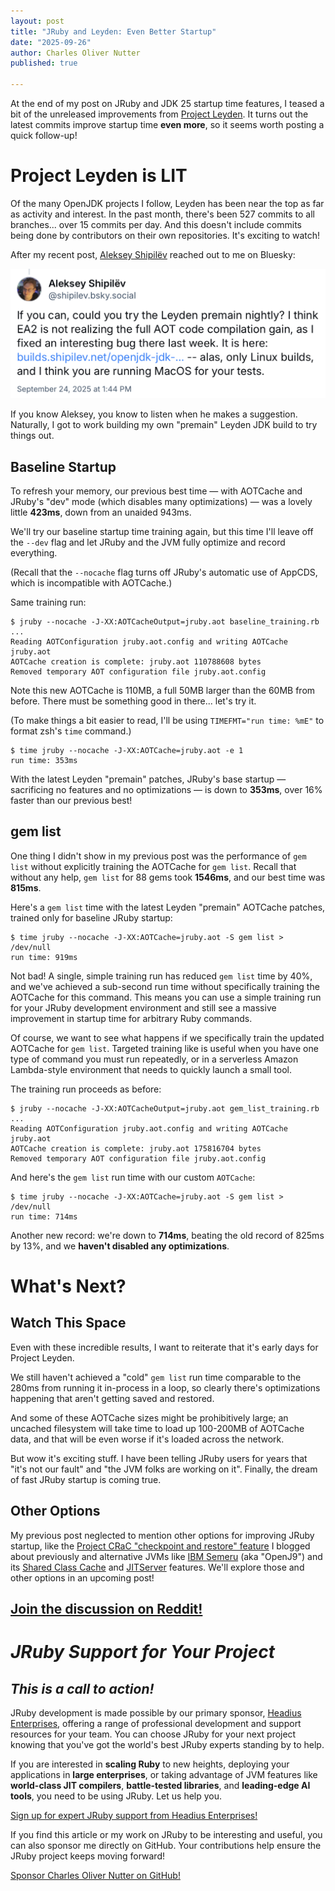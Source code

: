 ```yaml
---
layout: post
title: "JRuby and Leyden: Even Better Startup"
date: "2025-09-26"
author: Charles Oliver Nutter
published: true

---
```


At the end of my post on JRuby and JDK 25 startup time features, I teased a bit of the unreleased improvements from [Project Leyden](https://openjdk.org/projects/leyden/). It turns out the latest commits improve startup time **even more**, so it seems worth posting a quick follow-up!

Project Leyden is LIT
=====================

Of the many OpenJDK projects I follow, Leyden has been near the top as far as activity and interest. In the past month, there's been 527 commits to all branches... over 15 commits per day. And this doesn't include commits being done by contributors on their own repositories. It's exciting to watch!

After my recent post, [Aleksey Shipilëv](https://bsky.app/profile/shipilev.bsky.social) reached out to me on Bluesky:

[![Aleksey Shipilëv Bluesky post about recent Leyden improvements](/images/aleksey_leyden_followup.png)](https://bsky.app/profile/shipilev.bsky.social/post/3lzm3ss3fjs22)

If you know Aleksey, you know to listen when he makes a suggestion. Naturally, I got to work building my own "premain" Leyden JDK build to try things out.

Baseline Startup
----------------

To refresh your memory, our previous best time — with AOTCache and JRuby's "dev" mode (which disables many optimizations) — was a lovely little **423ms**, down from an unaided 943ms.

We'll try our baseline startup time training again, but this time I'll leave off the `--dev` flag and let JRuby and the JVM fully optimize and record everything.

(Recall that the `--nocache` flag turns off JRuby's automatic use of AppCDS, which is incompatible with AOTCache.)

Same training run:

```text
$ jruby --nocache -J-XX:AOTCacheOutput=jruby.aot baseline_training.rb 
...
Reading AOTConfiguration jruby.aot.config and writing AOTCache jruby.aot
AOTCache creation is complete: jruby.aot 110788608 bytes
Removed temporary AOT configuration file jruby.aot.config
```

Note this new AOTCache is 110MB, a full 50MB larger than the 60MB from before. There must be something good in there... let's try it.

(To make things a bit easier to read, I'll be using `TIMEFMT="run time: %mE"` to format zsh's `time` command.)

```text
$ time jruby --nocache -J-XX:AOTCache=jruby.aot -e 1
run time: 353ms
```

With the latest Leyden "premain" patches, JRuby's base startup — sacrificing no features and no optimizations — is down to **353ms**, over 16% faster than our previous best!

gem list
--------

One thing I didn't show in my previous post was the performance of `gem list` without explicitly training the AOTCache for `gem list`. Recall that without any help, `gem list` for 88 gems took **1546ms**, and our best time was **815ms**.

Here's a `gem list` time with the latest Leyden "premain" AOTCache patches, trained only for baseline JRuby startup:

```text
$ time jruby --nocache -J-XX:AOTCache=jruby.aot -S gem list > /dev/null
run time: 919ms
```

Not bad! A single, simple training run has reduced `gem list` time by 40%, and we've achieved a sub-second run time without specifically training the AOTCache for this command. This means you can use a simple training run for your JRuby development environment and still see a massive improvement in startup time for arbitrary Ruby commands.

Of course, we want to see what happens if we specifically train the updated AOTCache for `gem list`. Targeted training like is useful when you have one type of command you must run repeatedly, or in a serverless Amazon Lambda-style environment that needs to quickly launch a small tool.

The training run proceeds as before:

```text
$ jruby --nocache -J-XX:AOTCacheOutput=jruby.aot gem_list_training.rb
...
Reading AOTConfiguration jruby.aot.config and writing AOTCache jruby.aot
AOTCache creation is complete: jruby.aot 175816704 bytes
Removed temporary AOT configuration file jruby.aot.config
```

And here's the `gem list` run time with our custom `AOTCache`:

```text
$ time jruby --nocache -J-XX:AOTCache=jruby.aot -S gem list > /dev/null
run time: 714ms
```

Another new record: we're down to **714ms**, beating the old record of 825ms by 13%, and we **haven't disabled any optimizations**.

What's Next?
============

Watch This Space
----------------

Even with these incredible results, I want to reiterate that it's early days for Project Leyden.

We still haven't achieved a "cold" `gem list` run time comparable to the 280ms from running it in-process in a loop, so clearly there's optimizations happening that aren't getting saved and restored.

And some of these AOTCache sizes might be prohibitively large; an uncached filesystem will take time to load up 100-200MB of AOTCache data, and that will be even worse if it's loaded across the network.

But wow it's exciting stuff. I have been telling JRuby users for years that "it's not our fault" and "the JVM folks are working on it". Finally, the dream of fast JRuby startup is coming true.

Other Options
-------------

My previous post neglected to mention other options for improving JRuby startup, like the [Project CRaC "checkpoint and restore" feature](https://blog.headius.com/2024/09/jruby-on-crac-part-1-lets-get-cracking.html) I blogged about previously and alternative JVMs like [IBM Semeru](https://developer.ibm.com/languages/semeru-runtimes/) (aka "OpenJ9") and its [Shared Class Cache](https://www.ibm.com/docs/en/semeru-runtime-ce-z/17.0.0?topic=sharing-introduction) and [JITServer](https://www.ibm.com/docs/en/semeru-runtime-ce-z/17.0.0?topic=documentation-jitserver-technology) features. We'll explore those and other options in an upcoming post!

## [Join the discussion on Reddit!](https://www.reddit.com/r/ruby/comments/1nr630x/jruby_and_leyden_even_better_startup/)

_JRuby Support for Your Project_
================================

_This is a call to action!_
---------------------------

JRuby development is made possible by our primary sponsor, [Headius Enterprises](https://headius.com), offering a range of professional development and support resources for your team. You can choose JRuby for your next project knowing that you've got the world's best JRuby experts standing by to help.

If you are interested in **scaling Ruby** to new heights, deploying your applications in **large enterprises**, or taking advantage of JVM features like **world-class JIT compilers**, **battle-tested libraries**, and **leading-edge AI tools**, you need to be using JRuby. Let us help you.

[Sign up for expert JRuby support from Headius Enterprises!](https://www.headius.com/jruby-support)

If you find this article or my work on JRuby to be interesting and useful, you can also sponsor me directly on GitHub. Your contributions help ensure the JRuby project keeps moving forward!

[Sponsor Charles Oliver Nutter on GitHub!](https://github.com/sponsors/headius)
